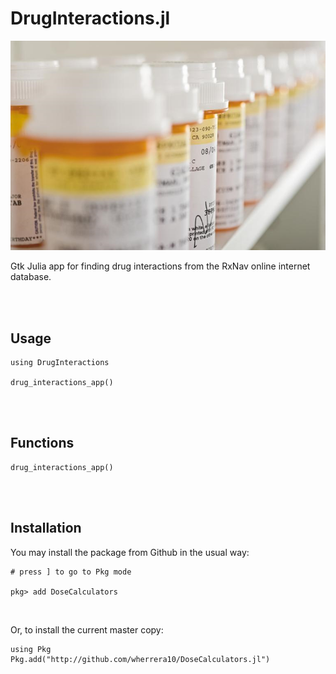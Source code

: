 # DrugInteractions.jl

<img src="https://github.com/wherrera10/DrugInteractions.jl/blob/main/docs/src/bottles-from-nih-twitter.png">

Gtk Julia app for finding drug interactions from the RxNav online internet database. 

<br /><br />

## Usage
    
    using DrugInteractions

    drug_interactions_app()
    
<br /><br />

## Functions

    drug_interactions_app()


<br /><br />
  
## Installation
                                   
You may install the package from Github in the usual way:
<br />

    # press ] to go to Pkg mode
  
    pkg> add DoseCalculators
      
 <br />
  
 Or, to install the current master copy:
    
    using Pkg
    Pkg.add("http://github.com/wherrera10/DoseCalculators.jl")                          
  
 <br /> 
 
